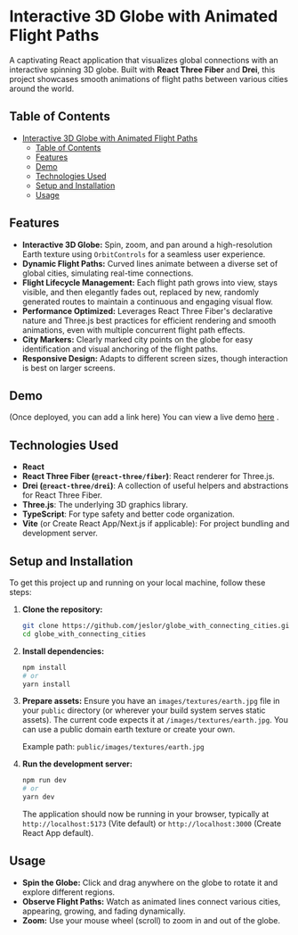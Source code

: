 # Interactive 3D Globe with Animated Flight Paths

A captivating React application that visualizes global connections with an interactive spinning 3D globe. Built with **React Three Fiber** and **Drei**, this project showcases smooth animations of flight paths between various cities around the world.

## Table of Contents

- [Interactive 3D Globe with Animated Flight Paths](#interactive-3d-globe-with-animated-flight-paths)
  - [Table of Contents](#table-of-contents)
  - [Features](#features)
  - [Demo](#demo)
  - [Technologies Used](#technologies-used)
  - [Setup and Installation](#setup-and-installation)
  - [Usage](#usage)

## Features

- **Interactive 3D Globe:** Spin, zoom, and pan around a high-resolution Earth texture using `OrbitControls` for a seamless user experience.
- **Dynamic Flight Paths:** Curved lines animate between a diverse set of global cities, simulating real-time connections.
- **Flight Lifecycle Management:** Each flight path grows into view, stays visible, and then elegantly fades out, replaced by new, randomly generated routes to maintain a continuous and engaging visual flow.
- **Performance Optimized:** Leverages React Three Fiber's declarative nature and Three.js best practices for efficient rendering and smooth animations, even with multiple concurrent flight path effects.
- **City Markers:** Clearly marked city points on the globe for easy identification and visual anchoring of the flight paths.
- **Responsive Design:** Adapts to different screen sizes, though interaction is best on larger screens.

## Demo

(Once deployed, you can add a link here)
You can view a live demo [here](https://globe-with-connecting-cities.vercel.app/) .

## Technologies Used

- **React**
- **React Three Fiber (`@react-three/fiber`)**: React renderer for Three.js.
- **Drei (`@react-three/drei`)**: A collection of useful helpers and abstractions for React Three Fiber.
- **Three.js**: The underlying 3D graphics library.
- **TypeScript**: For type safety and better code organization.
- **Vite** (or Create React App/Next.js if applicable): For project bundling and development server.

## Setup and Installation

To get this project up and running on your local machine, follow these steps:

1.  **Clone the repository:**

    ```bash
    git clone https://github.com/jeslor/globe_with_connecting_cities.git
    cd globe_with_connecting_cities
    ```

2.  **Install dependencies:**

    ```bash
    npm install
    # or
    yarn install
    ```

3.  **Prepare assets:**
    Ensure you have an `images/textures/earth.jpg` file in your `public` directory (or wherever your build system serves static assets). The current code expects it at `/images/textures/earth.jpg`. You can use a public domain earth texture or create your own.

    Example path: `public/images/textures/earth.jpg`

4.  **Run the development server:**

    ```bash
    npm run dev
    # or
    yarn dev
    ```

    The application should now be running in your browser, typically at `http://localhost:5173` (Vite default) or `http://localhost:3000` (Create React App default).

## Usage

- **Spin the Globe:** Click and drag anywhere on the globe to rotate it and explore different regions.
- **Observe Flight Paths:** Watch as animated lines connect various cities, appearing, growing, and fading dynamically.
- **Zoom:** Use your mouse wheel (scroll) to zoom in and out of the globe.
